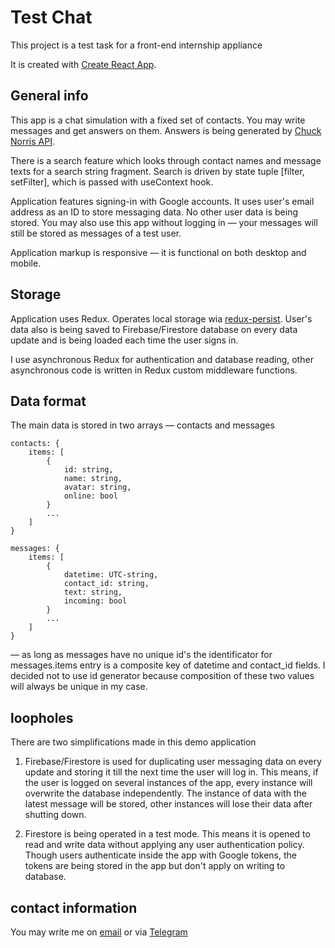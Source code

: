 # Test Chat

This project is a test task for a front-end internship appliance

It is created with [Create React App](https://github.com/facebook/create-react-app).

## General info

This app is a chat simulation with a fixed set of contacts. You may write messages and get answers on them. Answers is being generated by [Chuck Norris API](https://api.chucknorris.io/).

There is a search feature which looks through contact names and message texts for a search string fragment. Search is driven by state tuple [filter, setFilter], which is passed with useContext hook.

Application features signing-in with Google accounts. It uses user's email address as an ID to store messaging data. No other user data is being stored.
You may also use this app without logging in — your messages will still be stored as messages of a test user.

Application markup is responsive — it is functional on both desktop and mobile.

## Storage

Application uses Redux. Operates local storage wia [redux-persist](https://www.npmjs.com/package/redux-persist).
User's data also is being saved to Firebase/Firestore database on every data update and is being loaded each time the user signs in.

I use asynchronous Redux for authentication and database reading, other asynchronous code is written in Redux custom middleware functions.

## Data format

The main data is stored in two arrays — contacts and messages

```
contacts: {
    items: [
        {
            id: string,
            name: string,
            avatar: string,
            online: bool
        }
        ...
    ]
}

messages: {
    items: [
        {
            datetime: UTC-string,
            contact_id: string,
            text: string,
            incoming: bool
        }
        ...
    ]
}
```

— as long as messages have no unique id's the identificator for messages.items entry is a composite key of datetime and contact_id fields. I decided not to use id generator because composition of these two values will always be unique in my case.

## loopholes

There are two simplifications made in this demo application

1. Firebase/Firestore is used for duplicating user messaging data on every update and storing it till the next time the user will log in. This means, if the user is logged on several instances of the app, every instance will overwrite the database independently. The instance of data with the latest message will be stored, other instances will lose their data after shutting down.

2. Firestore is being operated in a test mode. This means it is opened to read and write data without applying any user authentication policy. Though users authenticate inside the app with Google tokens, the tokens are being stored in the app but don't apply on writing to database.

## contact information

You may write me on [email](mailto:illya.bondar.ukraine@gmail.com) or via [Telegram](https://t.me/iliyabinocular)
